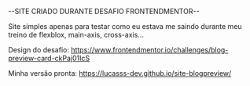   --SITE CRIADO DURANTE DESAFIO FRONTENDMENTOR--

  Site símples apenas para testar como eu estava me saindo durante meu treino de flexblox, main-axis, cross-axis...

Design do desafio: https://www.frontendmentor.io/challenges/blog-preview-card-ckPaj01IcS

Minha versão pronta: https://lucasss-dev.github.io/site-blogpreview/
